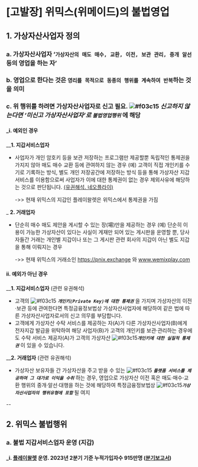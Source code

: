 # [고발장] 위믹스(위메이드)의 불법영업 

## 1. 가상자산사업자 정의

### **a. 가상자산사업자 ‘`가상자산의 매도 매수, 교환, 이전, 보관 관리, 중개 알선` 등의 영업을 하는 자’**

### **b. 영업으로 한다는 것은 `영리를 목적으로 동종의 행위를 계속하여 반복`하는 것을 의미**
 
### **c. 위 행위를 하려면 가상자산사업자로 신고 필요.  ![#f03c15](https://placehold.co/15x15/f03c15/f03c15.png) ***신고하지 않는다면 ‘미신고 가상자산사업자’로 `불법영업행위`*** 에 해당**

#### _i. 예외인 경우
__**1. 지갑서비스업자**
* 사업자가 개인 암호키 등을 보관 저장하는 프로그램만 제공할뿐 독립적인 통제권을 가지지 않아 매도 매수 교환 등에 관여하지 않는 경우
(예) 고객이 직접 개인키를 수기로 기록하는 방식, 별도 개인 저장공간에 저장하는 방식 등을 통해 가상자산 지갑서비스를 이용함으로써 사업자가 이에 대한 통제권이 없는 경우 제외사유에 해당하는 것으로 판단됩니다. [(유권해석. 네오플라이)](https://better.fsc.go.kr/fsc_new/replyCase/LawreqDetail.do?stNo=11&muNo=171&muGpNo=75&lawreqIdx=3828)

   ->> 현재 위믹스의 지갑인 플레이왈렛은 위믹스에서 통제권을 가짐

_ **2. 거래업자**
 * 단순히 매수 매도 제안을 게시할 수 있는 장(場)만을 제공하는 경우
  (예) 단순히 이용이 가능한 가상자산이 있다는 사실이 게재만 되어 있는 게시판을 운영할 뿐, 당사자들간 거래는 개인별 지갑이나 또는 그 게시판 관련 회사의 지갑이 아닌 별도 지갑을 통해 이뤄지는 경우

   ->> 현재 위믹스의 거래소인 https://pnix.exchange 와 www.wemixplay.com  

#### ii. 예외가 아닌 경우
__**1. 지갑서비스업자** (관련 유권해석) 
* 고객의 ![#f03c15](https://placehold.co/15x15/f03c15/f03c15.png) ***`개인키(Private Key)에 대한 통제권`*** 을 가지며 가상자산의 이전·보관 등에 관여한다면 특정금융정보법상 가상자산사업자에 해당하여 같은 법에 따른 가상자산사업자로서의 신고 의무를 부담합니다.
* 고객에게 가상자산 수탁 서비스를 제공하는 자(A)가 다른 가상자산사업자(B)에게 전자지갑 발급을 위탁하여 해당 사업자(B)가 고객의 개인키를 보관·관리하는 경우에도 수탁 서비스 제공자(A)가 고객의 가상자산 ![#f03c15](https://placehold.co/15x15/f03c15/f03c15.png)***`개인키에 대한 실질적 통제권`*** 이 있을 수 있습니다.

__**2. 거래업자** (관련 유권해석)
 * 가상자산 보유자들 간 가상자산을 주고 받을 수 있는 ![#f03c15](https://placehold.co/15x15/f03c15/f03c15.png) ***`플랫폼 서비스를 제공하며 그 대가로 이익을 수취`*** 하는 경우, 영업으로 가상자산 이전 혹은 매도·매수·교환 행위의 중개·알선·대행을 하는 것에 해당하여 특정금융정보법상 ![#f03c15](https://placehold.co/15x15/f03c15/f03c15.png)***`가상자산사업자의 행위유형에 포함`*** 될 여지

--
## 2. 위믹스 불법행위

### **a. 불법 지갑서비스업자 운영 (지갑)**
#### _i. [플레이왈렛](https://wallet.wemixnetwork.com/) 운영. 2023년 2분기 기준 누적가입자수 915만명 ([분기보고서](https://file.wemade.com/homepage/upload/20230808223321331_FY23%202Q%20Earnings%20Release%20PT(KOR)_20230809.pdf)) 

